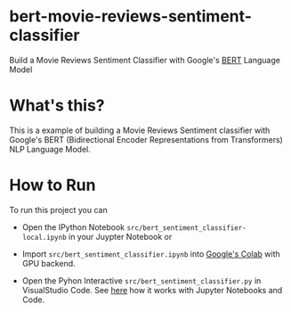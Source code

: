 # bert-movie-reviews-sentiment-classifier
Build a Movie Reviews Sentiment Classifier with Google's [BERT](https://github.com/google-research/bert) Language Model

# What's this?
This is a example of building a Movie Reviews Sentiment classifier with Google's BERT (Bidirectional Encoder Representations from Transformers) NLP Language Model.

# How to Run
To run this project you can
- Open the IPython Notebook `src/bert_sentiment_classifier-local.ipynb` in your Juypter Notebook or 

- Import `src/bert_sentiment_classifier.ipynb`  into [Google's Colab](https://colab.research.google.com) with GPU backend.

- Open the Pyhon Interactive `src/bert_sentiment_classifier.py` in VisualStudio Code. See [here](https://code.visualstudio.com/docs/python/jupyter-support) how it works with Jupyter Notebooks and Code.

